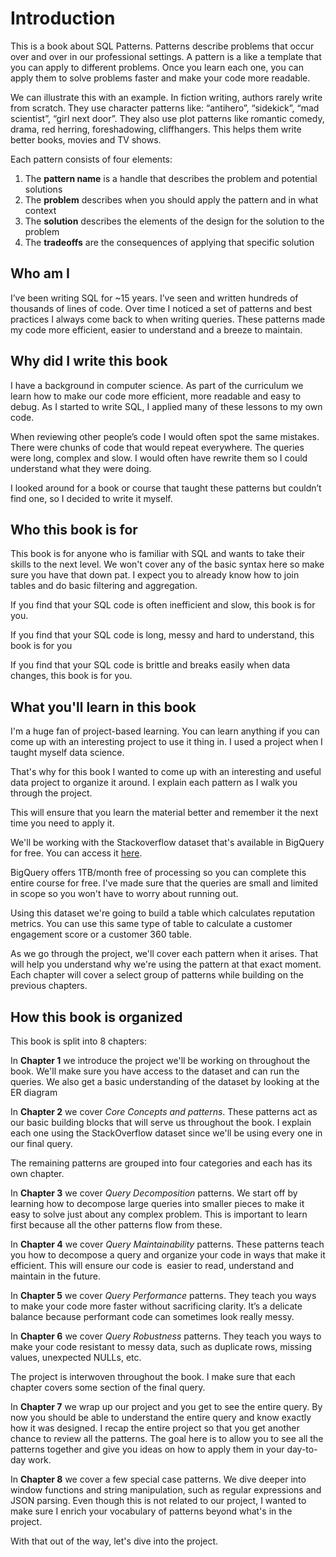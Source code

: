 # Introduction
This is a book about SQL Patterns. Patterns describe problems that occur over and over in our professional settings. A pattern is a like a template that you can apply to different problems. Once you learn each one, you can apply them to solve problems faster and make your code more readable.

We can illustrate this with an example. In fiction writing, authors rarely write from scratch. They use character patterns like: “antihero”, “sidekick”, “mad scientist”, “girl next door”. They also use plot patterns like romantic comedy, drama, red herring, foreshadowing, cliffhangers. This helps them write better books, movies and TV shows.

Each pattern consists of four elements:

1. The **pattern name** is a handle that describes the problem and potential solutions
2. The **problem** describes when you should apply the pattern and in what context
3. The **solution** describes the elements of the design for the solution to the problem
4. The **tradeoffs** are the consequences of applying that specific solution

## Who am I
I’ve been writing SQL for ~15 years. I’ve seen and written hundreds of thousands of lines of code. Over time I noticed a set of patterns and best practices I always come back to when writing queries. These patterns made my code more efficient, easier to understand and a breeze to maintain.

## Why did I write this book
I have a background in computer science. As part of the curriculum we learn how to make our code more efficient, more readable and easy to debug. As I started to write SQL, I applied many of these lessons to my own code.

When reviewing other people’s code I would often spot the same mistakes. There were chunks of code that would repeat everywhere. The queries were long, complex and slow. I would often have rewrite them so I could understand what they were doing.

I looked around for a book or course that taught these patterns but couldn’t find one, so I decided to write it myself.

## Who this book is for
This book is for anyone who is familiar with SQL and wants to take their skills to the next level. We won't cover any of the basic syntax here so make sure you have that down pat. I expect you to already know how to join tables and do basic filtering and aggregation.

If you find that your SQL code is often inefficient and slow, this book is for you.

If you find that your SQL code is long, messy and hard to understand, this book is for you

If you find that your SQL code is brittle and breaks easily when data changes, this book is for you.

## What you'll learn in this book
I'm a huge fan of project-based learning. You can learn anything if you can come up with an interesting project to use it thing in. I used a project when I taught myself data science.

That's why for this book I wanted to come up with an interesting and useful data project to organize it around. I explain each pattern as I walk you through the project.

This will ensure that you learn the material better and remember it the next time you need to apply it.

We'll be working with the Stackoverflow dataset that's available in BigQuery for free. You can access it [here](https://console.cloud.google.com/marketplace/product/stack-exchange/stack-overflow).

BigQuery offers 1TB/month free of processing so you can complete this entire course for free. I've made sure that the queries are small and limited in scope so you won't have to worry about running out.

Using this dataset we're going to build a table which calculates reputation metrics. You can use this same type of table to calculate a customer engagement score or a customer 360 table.

As we go through the project, we'll cover each pattern when it arises. That will help you understand why we're using the pattern at that exact moment. Each chapter will cover a select group of patterns while building on the previous chapters.

## How this book is organized
This book is split into 8 chapters:

In **Chapter 1** we introduce the project we'll be working on throughout the book. We'll make sure you have access to the dataset and can run the queries. We also get a basic understanding of the dataset by looking at the ER diagram

In **Chapter 2** we cover *Core Concepts and patterns*. These patterns act as our basic building blocks that will serve us throughout the book. I explain each one using the StackOverflow dataset since we'll be using every one in our final query.

The remaining patterns are grouped into four categories and each has its own chapter.

In **Chapter 3** we cover *Query Decomposition* patterns. We start off by learning how to decompose large queries into smaller pieces to make it easy to solve just about any complex problem. This is important to learn first because all the other patterns flow from these.

In **Chapter 4** we cover *Query Maintainability* patterns. These patterns teach you how to decompose a query and organize your code in ways that make it efficient. This will ensure our code is  easier to read, understand and maintain in the future.

In **Chapter 5** we cover *Query Performance* patterns. They teach you ways to make your code more faster without sacrificing clarity. It’s a delicate balance because performant code can sometimes look really messy.

In **Chapter 6** we cover *Query Robustness* patterns. They teach you ways to make your code resistant to messy data, such as duplicate rows, missing values, unexpected NULLs, etc.

The project is interwoven throughout the book. I make sure that each chapter covers some section of the final query.

In **Chapter 7** we wrap up our project and you get to see the entire query. By now you should be able to understand the entire query and know exactly how it was designed. I recap the entire project so that you get another chance to review all the patterns. The goal here is to allow you to see all the patterns together and give you ideas on how to apply them in your day-to-day work.

In **Chapter 8** we cover a few special case patterns. We dive deeper into window functions and string manipulation, such as regular expressions and JSON parsing. Even though this is not related to our project, I wanted to make sure I enrich your vocabulary of patterns beyond what's in the project.

With that out of the way, let's dive into the project.